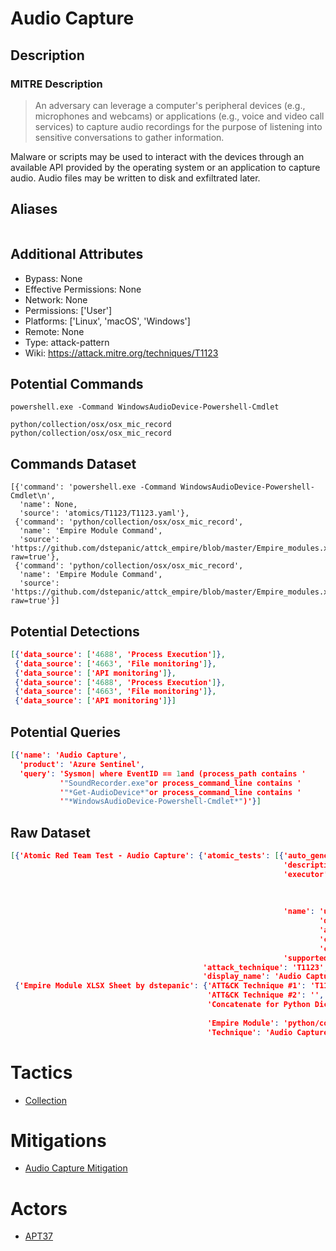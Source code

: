 
# Audio Capture

## Description

### MITRE Description

> An adversary can leverage a computer's peripheral devices (e.g., microphones and webcams) or applications (e.g., voice and video call services) to capture audio recordings for the purpose of listening into sensitive conversations to gather information.

Malware or scripts may be used to interact with the devices through an available API provided by the operating system or an application to capture audio. Audio files may be written to disk and exfiltrated later.

## Aliases

```

```

## Additional Attributes

* Bypass: None
* Effective Permissions: None
* Network: None
* Permissions: ['User']
* Platforms: ['Linux', 'macOS', 'Windows']
* Remote: None
* Type: attack-pattern
* Wiki: https://attack.mitre.org/techniques/T1123

## Potential Commands

```
powershell.exe -Command WindowsAudioDevice-Powershell-Cmdlet

python/collection/osx/osx_mic_record
python/collection/osx/osx_mic_record
```

## Commands Dataset

```
[{'command': 'powershell.exe -Command WindowsAudioDevice-Powershell-Cmdlet\n',
  'name': None,
  'source': 'atomics/T1123/T1123.yaml'},
 {'command': 'python/collection/osx/osx_mic_record',
  'name': 'Empire Module Command',
  'source': 'https://github.com/dstepanic/attck_empire/blob/master/Empire_modules.xlsx?raw=true'},
 {'command': 'python/collection/osx/osx_mic_record',
  'name': 'Empire Module Command',
  'source': 'https://github.com/dstepanic/attck_empire/blob/master/Empire_modules.xlsx?raw=true'}]
```

## Potential Detections

```json
[{'data_source': ['4688', 'Process Execution']},
 {'data_source': ['4663', 'File monitoring']},
 {'data_source': ['API monitoring']},
 {'data_source': ['4688', 'Process Execution']},
 {'data_source': ['4663', 'File monitoring']},
 {'data_source': ['API monitoring']}]
```

## Potential Queries

```json
[{'name': 'Audio Capture',
  'product': 'Azure Sentinel',
  'query': 'Sysmon| where EventID == 1and (process_path contains '
           '"SoundRecorder.exe"or process_command_line contains '
           '"*Get-AudioDevice*"or process_command_line contains '
           '"*WindowsAudioDevice-Powershell-Cmdlet*")'}]
```

## Raw Dataset

```json
[{'Atomic Red Team Test - Audio Capture': {'atomic_tests': [{'auto_generated_guid': '9c3ad250-b185-4444-b5a9-d69218a10c95',
                                                             'description': '[AudioDeviceCmdlets](https://github.com/cdhunt/WindowsAudioDevice-Powershell-Cmdlet)\n',
                                                             'executor': {'command': 'powershell.exe '
                                                                                     '-Command '
                                                                                     'WindowsAudioDevice-Powershell-Cmdlet\n',
                                                                          'name': 'powershell'},
                                                             'name': 'using '
                                                                     'device '
                                                                     'audio '
                                                                     'capture '
                                                                     'commandlet',
                                                             'supported_platforms': ['windows']}],
                                           'attack_technique': 'T1123',
                                           'display_name': 'Audio Capture'}},
 {'Empire Module XLSX Sheet by dstepanic': {'ATT&CK Technique #1': 'T1123',
                                            'ATT&CK Technique #2': '',
                                            'Concatenate for Python Dictionary': '"python/collection/osx/osx_mic_record":  '
                                                                                 '["T1123"],',
                                            'Empire Module': 'python/collection/osx/osx_mic_record',
                                            'Technique': 'Audio Capture'}}]
```

# Tactics


* [Collection](../tactics/Collection.md)


# Mitigations


* [Audio Capture Mitigation](../mitigations/Audio-Capture-Mitigation.md)


# Actors


* [APT37](../actors/APT37.md)

